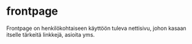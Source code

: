 # frontpage

Frontpage on henkilökohtaiseen käyttöön tuleva nettisivu, johon kasaan itselle tärkeitä linkkejä, asioita yms.

